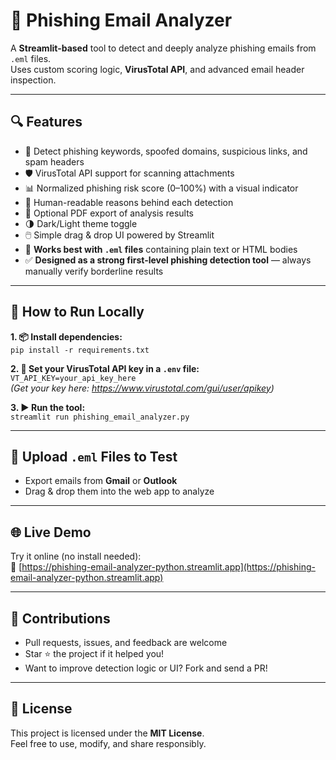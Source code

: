 # 📧 Phishing Email Analyzer

A **Streamlit-based** tool to detect and deeply analyze phishing emails from `.eml` files.  
Uses custom scoring logic, **VirusTotal API**, and advanced email header inspection.

---

## 🔍 Features

- 🧠 Detect phishing keywords, spoofed domains, suspicious links, and spam headers  
- 🛡️ VirusTotal API support for scanning attachments  
- 📊 Normalized phishing risk score (0–100%) with a visual indicator  
- 💬 Human-readable reasons behind each detection  
- 🧾 Optional PDF export of analysis results  
- 🌗 Dark/Light theme toggle  
- 🖱️ Simple drag & drop UI powered by Streamlit  
- 📁 **Works best with `.eml` files** containing plain text or HTML bodies  
- ✅ **Designed as a strong first-level phishing detection tool** — always manually verify borderline results

---

## 🚀 How to Run Locally

**1. 📦 Install dependencies:**  
`pip install -r requirements.txt`

**2. 🔐 Set your VirusTotal API key in a `.env` file:**  
`VT_API_KEY=your_api_key_here`  
*(Get your key here: https://www.virustotal.com/gui/user/apikey)*

**3. ▶️ Run the tool:**  
`streamlit run phishing_email_analyzer.py`

---

## 📁 Upload `.eml` Files to Test

- Export emails from **Gmail** or **Outlook**
- Drag & drop them into the web app to analyze

---

## 🌐 Live Demo

Try it online (no install needed):  
🔗 [https://phishing-email-analyzer-python.streamlit.app](https://phishing-email-analyzer-python.streamlit.app)

---

## 🤝 Contributions

- Pull requests, issues, and feedback are welcome  
- Star ⭐ the project if it helped you!  
- Want to improve detection logic or UI? Fork and send a PR!

---

## 📜 License

This project is licensed under the **MIT License**.  
Feel free to use, modify, and share responsibly.

